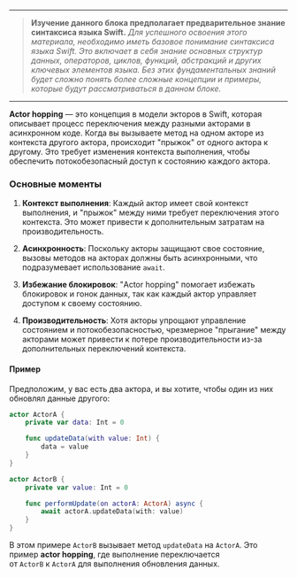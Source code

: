 
---

> **Изучение данного блока предполагает предварительное знание синтаксиса языка Swift.**
*Для успешного освоения этого материала, необходимо иметь базовое понимание синтаксиса языка Swift. Это включает в себя знание основных структур данных, операторов, циклов, функций, абстракций и других ключевых элементов языка. Без этих фундаментальных знаний будет сложно понять более сложные концепции и примеры, которые будут рассматриваться в данном блоке.*
> 

---
**Actor hopping** — это концепция в модели  экторов в  Swift, которая описывает процесс переключения между разными акторами в асинхронном коде. Когда вы вызываете метод на одном акторе из контекста другого актора, происходит "прыжок" от одного актора к другому. Это требует изменения контекста выполнения, чтобы обеспечить потокобезопасный доступ к состоянию каждого актора.

### Основные моменты

1. **Контекст выполнения**: Каждый актор имеет свой контекст выполнения, и "прыжок" между ними требует переключения этого контекста. Это может привести к дополнительным затратам на производительность.

2. **Асинхронность**: Поскольку акторы защищают свое состояние, вызовы методов на акторах должны быть асинхронными, что подразумевает использование `await`.

3. **Избежание блокировок**: "Actor hopping" помогает избежать блокировок и гонок данных, так как каждый актор управляет доступом к своему состоянию.

4. **Производительность**: Хотя акторы упрощают управление состоянием и потокобезопасностью, чрезмерное "прыгание" между акторами может привести к потере производительности из-за дополнительных переключений контекста.

#### Пример

Предположим, у вас есть два актора, и вы хотите, чтобы один из них обновлял данные другого:

``` swift
actor ActorA {
    private var data: Int = 0

    func updateData(with value: Int) {
        data = value
    }
}

actor ActorB {
    private var value: Int = 0

    func performUpdate(on actorA: ActorA) async {
        await actorA.updateData(with: value)
    }
}
```

В этом примере `ActorB` вызывает метод `updateData` на `ActorA`. Это пример **actor hopping**, где выполнение переключается от `ActorB` к `ActorA` для выполнения обновления данных.